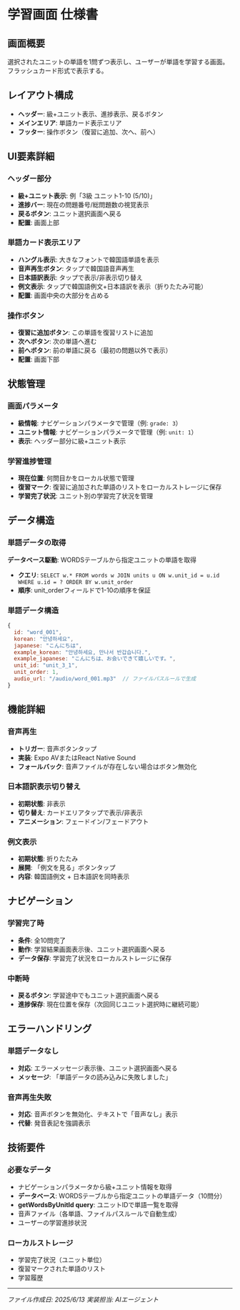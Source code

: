 # 学習画面 仕様書

## 画面概要
選択されたユニットの単語を1問ずつ表示し、ユーザーが単語を学習する画面。フラッシュカード形式で表示する。

## レイアウト構成
- **ヘッダー**: 級+ユニット表示、進捗表示、戻るボタン
- **メインエリア**: 単語カード表示エリア
- **フッター**: 操作ボタン（復習に追加、次へ、前へ）

## UI要素詳細

### ヘッダー部分
- **級+ユニット表示**: 例「3級 ユニット1-10 (5/10)」
- **進捗バー**: 現在の問題番号/総問題数の視覚表示
- **戻るボタン**: ユニット選択画面へ戻る
- **配置**: 画面上部

### 単語カード表示エリア
- **ハングル表示**: 大きなフォントで韓国語単語を表示
- **音声再生ボタン**: タップで韓国語音声再生
- **日本語訳表示**: タップで表示/非表示切り替え
- **例文表示**: タップで韓国語例文+日本語訳を表示（折りたたみ可能）
- **配置**: 画面中央の大部分を占める

### 操作ボタン
- **復習に追加ボタン**: この単語を復習リストに追加
- **次へボタン**: 次の単語へ進む
- **前へボタン**: 前の単語に戻る（最初の問題以外で表示）
- **配置**: 画面下部

## 状態管理

### 画面パラメータ
- **級情報**: ナビゲーションパラメータで管理（例: `grade: 3`）
- **ユニット情報**: ナビゲーションパラメータで管理（例: `unit: 1`）
- **表示**: ヘッダー部分に級+ユニット表示

### 学習進捗管理
- **現在位置**: 何問目かをローカル状態で管理
- **復習マーク**: 復習に追加された単語のリストをローカルストレージに保存
- **学習完了状況**: ユニット別の学習完了状況を管理

## データ構造

### 単語データの取得
**データベース駆動**: WORDSテーブルから指定ユニットの単語を取得
- **クエリ**: `SELECT w.* FROM words w JOIN units u ON w.unit_id = u.id WHERE u.id = ? ORDER BY w.unit_order`
- **順序**: unit_orderフィールドで1-10の順序を保証

### 単語データ構造
```javascript
{
  id: "word_001",
  korean: "안녕하세요",
  japanese: "こんにちは",
  example_korean: "안녕하세요, 만나서 반갑습니다.",
  example_japanese: "こんにちは、お会いできて嬉しいです。",
  unit_id: "unit_3_1",
  unit_order: 1,
  audio_url: "/audio/word_001.mp3"  // ファイルパスルールで生成
}
```

## 機能詳細

### 音声再生
- **トリガー**: 音声ボタンタップ
- **実装**: Expo AVまたはReact Native Sound
- **フォールバック**: 音声ファイルが存在しない場合はボタン無効化

### 日本語訳表示切り替え
- **初期状態**: 非表示
- **切り替え**: カードエリアタップで表示/非表示
- **アニメーション**: フェードイン/フェードアウト

### 例文表示
- **初期状態**: 折りたたみ
- **展開**: 「例文を見る」ボタンタップ
- **内容**: 韓国語例文 + 日本語訳を同時表示

## ナビゲーション

### 学習完了時
- **条件**: 全10問完了
- **動作**: 学習結果画面表示後、ユニット選択画面へ戻る
- **データ保存**: 学習完了状況をローカルストレージに保存

### 中断時
- **戻るボタン**: 学習途中でもユニット選択画面へ戻る
- **進捗保存**: 現在位置を保存（次回同じユニット選択時に継続可能）

## エラーハンドリング

### 単語データなし
- **対応**: エラーメッセージ表示後、ユニット選択画面へ戻る
- **メッセージ**: 「単語データの読み込みに失敗しました」

### 音声再生失敗
- **対応**: 音声ボタンを無効化、テキストで「音声なし」表示
- **代替**: 発音表記を強調表示

## 技術要件

### 必要なデータ
- ナビゲーションパラメータから級+ユニット情報を取得
- **データベース**: WORDSテーブルから指定ユニットの単語データ（10問分）
- **getWordsByUnitId query**: ユニットIDで単語一覧を取得
- 音声ファイル（各単語、ファイルパスルールで自動生成）
- ユーザーの学習進捗状況

### ローカルストレージ
- 学習完了状況（ユニット単位）
- 復習マークされた単語のリスト
- 学習履歴

---
*ファイル作成日: 2025/6/13*
*実装担当: AIエージェント*